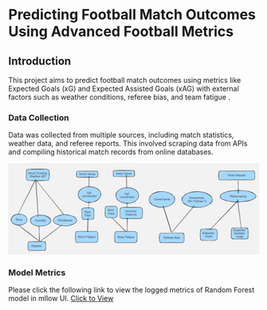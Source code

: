 # Predicting Football Match Outcomes Using Advanced Football Metrics


## Introduction

This project aims to predict football match outcomes using metrics like Expected Goals (xG) and Expected Assisted Goals (xAG) with external factors such as weather conditions, referee bias, and team fatigue .


### Data Collection

Data was collected from multiple sources, including match statistics, weather data, and referee reports. This involved scraping data from APIs and compiling historical match records from online databases.

![Data Collection](Images/DataCollection.png)



### Model Metrics


Please click the following link to view the logged metrics of Random Forest model in mllow UI.
[Click to View](https://dagshub.com/Dishant145/footballmlproject.mlflow/#/experiments/0/runs/461b3d20d679405083b6a8e1de2daf8c)




